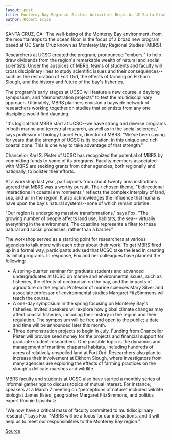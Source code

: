 ```yaml
---
layout: post
title: Monterey Bay Regional Studies Activities Begin At UC Santa Cruz
author: Robert Irion
---
```


SANTA CRUZ, CA--The well-being of the Monterey Bay environment,  from the mountaintops to the ocean floor, is the focus of a broad  new program based at UC Santa Cruz known as Monterey Bay Regional  Studies (MBRS).

Researchers at UCSC created the program, pronounced  "embers," to help draw dividends from the region's remarkable  wealth of natural and social scientists. Under the auspices of MBRS,  teams of students and faculty will cross disciplinary lines to study  scientific issues and their consequences--such as the restoration of  Fort Ord, the effects of farming on Elkhorn Slough, and the history  and future of the bay's fisheries.

The program's early stages at UCSC will feature a new course,  a daylong symposium, and "demonstration projects" to test the  multidisciplinary approach. Ultimately, MBRS planners envision a  baywide network of researchers working together on studies that  scientists from any one discipline would find daunting.

"It's logical that MBRS start at UCSC--we have strong and  diverse programs in both marine and terrestrial research, as well as  in the social sciences," says professor of biology Laurel Fox,  director of MBRS. "We've been saying for years that the strength of  UCSC is its location, in this unique and rich coastal zone. This is one  way to take advantage of that strength."

Chancellor Karl S. Pister of UCSC has recognized the potential  of MBRS by committing funds to some of its programs. Faculty  members associated with MBRS are seeking grants from other  agencies, both regionally and nationally, to bolster their efforts.

At a workshop last year, participants from about twenty area  institutions agreed that MBRS was a worthy pursuit. Their chosen  theme, "bidirectional interactions in coastal environments," reflects  the complex interplay of land, sea, and air in the region. It also  acknowledges the influence that humans have upon the bay's natural  systems--none of which remain pristine.

"Our region is undergoing massive transformations," says Fox.  "The growing number of people affects land use, habitats, the sea-- virtually everything in the environment. The coastline represents a  filter to these natural and social processes, rather than a barrier."

The workshop served as a starting point for researchers at  various agencies to talk more with each other about their work. To  get MBRS fired up in a formal way, participants advised that UCSC  take the lead in creating its initial programs. In response, Fox and  her colleagues have planned the following:
* A spring-quarter seminar for graduate students and  advanced undergraduates at UCSC on marine and environmental  issues, such as fisheries, the effects of ecotourism on the bay, and  the impacts of agriculture on the region. Professor of marine  sciences Mary Silver and associate professor of environmental  studies Margaret FitzSimmons will teach the course.
* A one-day symposium in the spring focusing on Monterey  Bay's fisheries. Invited speakers will explore how global climate  changes may affect coastal fisheries, including their history in the  region and their regulation. The symposium will be free and open to  the public; a date and time will be announced later this month.
* Three demonstration projects to begin in July. Funding from  Chancellor Pister will provide seed money for the projects and  financial support for graduate student researchers. One possible  topic is the dynamics and management of maritime chaparral  habitats, including hundreds of acres of relatively unspoiled land at  Fort Ord. Researchers also plan to increase their involvement at  Elkhorn Slough, where investigators from many agencies are  exploring the effects of farming practices on the slough's delicate  marshes and wildlife.

MBRS faculty and students at UCSC also have started a monthly  series of informal gatherings to discuss topics of mutual interest.  For instance, speakers at a March 7 meeting on "perceptions of  nature" included wildlife biologist James Estes, geographer Margaret  FitzSimmons, and politics expert Ronnie Lipschutz.

"We now have a critical mass of faculty committed to  multidisciplinary research," says Fox. "MBRS will be a focus for our  interactions, and it will help us to meet our responsibilities to the  Monterey Bay region."

[Source](http://www1.ucsc.edu/news_events/press_releases/archive/94-95/03-95/031095-Monterey_Bay_Region.html "Permalink to 031095-Monterey_Bay_Region")
